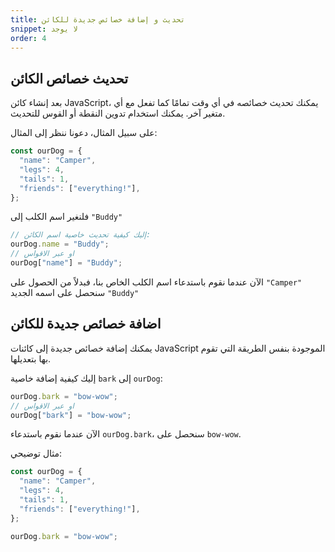 ```yaml
---
title: تحديث و إضافة خصائص جديدة للكائن
snippet: لا يوجد
order: 4
---
```


## تحديث خصائص الكائن

بعد إنشاء كائن JavaScript، يمكنك تحديث خصائصه في أي وقت تمامًا كما تفعل مع أي
متغير آخر. يمكنك استخدام تدوين النقطة أو القوس للتحديث.

على سبيل المثال، دعونا ننظر إلى المثال:

```js
const ourDog = {
  "name": "Camper",
  "legs": 4,
  "tails": 1,
  "friends": ["everything!"],
};
```

فلنغير اسم الكلب إلى `"Buddy"`

```js
// إليك كيفية تحديث خاصية اسم الكائن:
ourDog.name = "Buddy";
// او عبر الاقواس
ourDog["name"] = "Buddy";
```

الآن عندما نقوم باستدعاء اسم الكلب الخاص بنا، فبدلاً من الحصول على `"Camper"`
سنحصل على اسمه الجديد `"Buddy"`

## اضافة خصائص جديدة للكائن

يمكنك إضافة خصائص جديدة إلى كائنات JavaScript الموجودة بنفس الطريقة التي تقوم
بها بتعديلها.

إليك كيفية إضافة خاصية `bark` إلى `ourDog`:

```js
ourDog.bark = "bow-wow";
// او عبر الاقواس
ourDog["bark"] = "bow-wow";
```

الآن عندما نقوم باستدعاء `ourDog.bark`، سنحصل على `bow-wow`.

مثال توضيحي:

```js
const ourDog = {
  "name": "Camper",
  "legs": 4,
  "tails": 1,
  "friends": ["everything!"],
};

ourDog.bark = "bow-wow";
```
